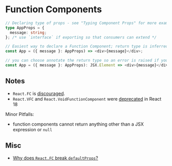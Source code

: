 # Function Components

```ts
// Declaring type of props - see "Typing Component Props" for more examples
type AppProps = {
  message: string;
}; /* use `interface` if exporting so that consumers can extend */

// Easiest way to declare a Function Component; return type is inferred.
const App = ({ message }: AppProps) => <div>{message}</div>;

// you can choose annotate the return type so an error is raised if you accidentally return some other type
const App = ({ message }: AppProps): JSX.Element => <div>{message}</div>;
```

## Notes

- `React.FC` is [discouraged](https://github.com/facebook/create-react-app/pull/8177).
- `React.VFC` and `React.VoidFunctionComponent` were [deprecated](https://github.com/DefinitelyTyped/DefinitelyTyped/pull/59882) in React 18

Minor Pitfalls:
- function components cannot return anything other than a JSX expression or `null`


## Misc

- [Why does `React.FC` break `defaultProps`?](https://medium.com/@martin_hotell/10-typescript-pro-tips-patterns-with-or-without-react-5799488d6680)
